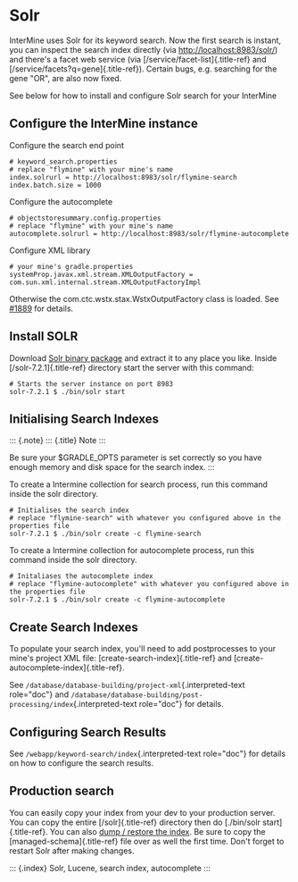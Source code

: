 Solr
====

InterMine uses Solr for its keyword search. Now the first search is
instant, you can inspect the search index directly (via
<http://localhost:8983/solr/>) and there\'s a facet web service (via
[/service/facet-list]{.title-ref} and
[/service/facets?q=gene]{.title-ref}). Certain bugs, e.g. searching for
the gene \"OR\", are also now fixed.

See below for how to install and configure Solr search for your
InterMine

Configure the InterMine instance
--------------------------------

Configure the search end point

``` {.properties}
# keyword_search.properties 
# replace "flymine" with your mine's name
index.solrurl = http://localhost:8983/solr/flymine-search
index.batch.size = 1000
```

Configure the autocomplete

``` {.properties}
# objectstoresummary.config.properties
# replace "flymine" with your mine's name
autocomplete.solrurl = http://localhost:8983/solr/flymine-autocomplete
```

Configure XML library

``` {.properties}
# your mine's gradle.properties
systemProp.javax.xml.stream.XMLOutputFactory = com.sun.xml.internal.stream.XMLOutputFactoryImpl
```

Otherwise the com.ctc.wstx.stax.WstxOutputFactory class is loaded. See
[\#1889](https://github.com/intermine/intermine/issues/1889) for
details.

Install SOLR
------------

Download [Solr binary
package](http://archive.apache.org/dist/lucene/solr/7.2.1/) and extract
it to any place you like. Inside [/solr-7.2.1]{.title-ref} directory
start the server with this command:

``` {.bash}
# Starts the server instance on port 8983
solr-7.2.1 $ ./bin/solr start
```

Initialising Search Indexes
---------------------------

::: {.note}
::: {.title}
Note
:::

Be sure your \$GRADLE_OPTS parameter is set correctly so you have enough
memory and disk space for the search index.
:::

To create a Intermine collection for search process, run this command
inside the solr directory.

``` {.bash}
# Initialises the search index
# replace "flymine-search" with whatever you configured above in the properties file
solr-7.2.1 $ ./bin/solr create -c flymine-search
```

To create a Intermine collection for autocomplete process, run this
command inside the solr directory.

``` {.bash}
# Initaliases the autocomplete index
# replace "flymine-autocomplete" with whatever you configured above in the properties file
solr-7.2.1 $ ./bin/solr create -c flymine-autocomplete
```

Create Search Indexes
---------------------

To populate your search index, you\'ll need to add postprocesses to your
mine\'s project XML file: [create-search-index]{.title-ref} and
[create-autocomplete-index]{.title-ref}.

See `/database/database-building/project-xml`{.interpreted-text
role="doc"} and
`/database/database-building/post-processing/index`{.interpreted-text
role="doc"} for details.

Configuring Search Results
--------------------------

See `/webapp/keyword-search/index`{.interpreted-text role="doc"} for
details on how to configure the search results.

Production search
-----------------

You can easily copy your index from your dev to your production server.
You can copy the entire [/solr]{.title-ref} directory then do
[./bin/solr start]{.title-ref}. You can also [dump / restore the
index](https://lucene.apache.org/solr/guide/6_6/making-and-restoring-backups.html).
Be sure to copy the [managed-schema]{.title-ref} file over as well the
first time. Don\'t forget to restart Solr after making changes.

::: {.index}
Solr, Lucene, search index, autocomplete
:::
